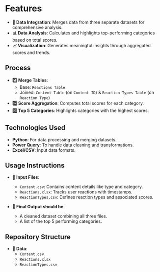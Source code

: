 # Features
- **🔄 Data Integration**: Merges data from three separate datasets for comprehensive analysis.
- **📊 Data Analysis**: Calculates and highlights top-performing categories based on total scores.
- **📈 Visualization**: Generates meaningful insights through aggregated scores and trends.

## Process
- **1️⃣ Merge Tables**: 
   - Base: `Reactions Table`
   - Joined: `Content Table` (on `Content ID`) & `Reaction Types Table` (on `Reaction Type`)
- **2️⃣ Score Aggregation**: Computes total scores for each category.
- **3️⃣ Top 5 Categories**: Highlights categories with the highest scores.

## Technologies Used
- **Python**: For data processing and merging datasets.
- **Power Query**: To handle data cleaning and transformations.
- **Excel/CSV**: Input data formats.

## Usage Instructions
- **🔄 Input Files**:
  - `Content.csv`: Contains content details like type and category.
  - `Reactions.xlsx`: Tracks user reactions with timestamps.
  - `ReactionTypes.csv`: Defines reaction types and associated scores.
    
- **📂 Final Output should be**:
  - A cleaned dataset combining all three files.
  - A list of the top 5 performing categories.

## Repository Structure
- **📁 Data**:
  - `Content.csv`
  - `Reactions.xlsx`
  - `ReactionTypes.csv`
